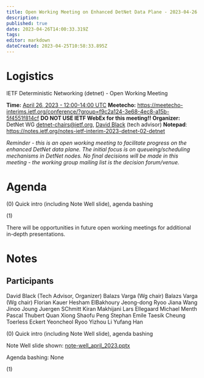 ```yaml
---
title: Open Working Meeting on Enhanced DetNet Data Plane - 2023-04-26
description: 
published: true
date: 2023-04-26T14:00:33.319Z
tags: 
editor: markdown
dateCreated: 2023-04-25T10:58:33.895Z
---
```


# Logistics

IETF Deterministic Networking (detnet) - Open Working Meeting

**Time:** [April 26, 2023 - 12:00-14:00 UTC](https://www.timeanddate.com/worldclock/fixedtime.html?msg=DetNet+Open+Working+Meeting+on+Enhanced+DetNet+Data+Plane&iso=20230426T12&p1=1440&ah=2)
**Meetecho:** https://meetecho-interims.ietf.org/conference/?group=f9c2a124-3e68-4ec8-a15b-5f4551f814cf
**DO NOT USE IETF WebEx for this meeting!!**
**Organizer:** DetNet WG [detnet-chairs@ietf.org](mailto:detnet-chairs@ietf.org), [David Black](mailto:David.Black@dell.com) (tech advisor)
**Notepad**: https://notes.ietf.org/notes-ietf-interim-2023-detnet-02-detnet

*Reminder - this is an open working meeting to facilitate progress on the enhanced DetNet data plane. The initial focus is on queueing/scheduling mechanisms in DetNet nodes.  No final decisions will be made in this meeting - the working group mailing list is the decision forum/venue.*

# Agenda
(0) Quick intro (including Note Well slide), agenda bashing

(1) 

There will be opportunities in future open working meetings for additional in-depth presentations.

# Notes

## Participants

  David Black (Tech Advisor, Organizer)
  Balazs Varga (Wg chair)
  Balazs Varga (Wg chair)
  Florian Kauer
  Hesham ElBakhoury
  Jeong-dong Ryoo
  Jiana Wang
  Jinoo Joung
  Juergen SChmitt
  Kiran Makhijani
  Lars Ellegaard
  Michael Menth
  Pascal Thubert
  Quan Xiong
  Shaofu Peng
  Stephan Emile
  Taesik Cheung
  Toerless Eckert
  Yeoncheol Ryoo
  Yizhou Li
  Yufang Han


(0) Quick intro (including Note Well slide), agenda bashing

Note Well slide shown: [note-well_april_2023.pptx](/note-well_april_2023.pptx)

Agenda bashing: None

(1) 


